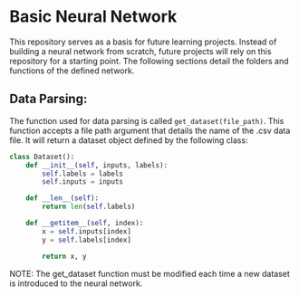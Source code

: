 # Basic Neural Network
This repository serves as a basis for future learning projects. Instead 
of building a neural network from scratch, future projects will rely 
on this repository for a starting point. The following sections detail 
the folders and functions of the defined network. 

## Data Parsing:
The function used for data parsing is called ```get_dataset(file_path)```. 
This function accepts a file path argument that details the name of the 
.csv data file. It will return a dataset object defined by the following
class:
```python
class Dataset():
    def __init__(self, inputs, labels):
        self.labels = labels
        self.inputs = inputs

    def __len__(self):
        return len(self.labels)

    def __getitem__(self, index):
        x = self.inputs[index]
        y = self.labels[index]

        return x, y
```
NOTE: The get_dataset function must be modified each time a new dataset
is introduced to the neural network.